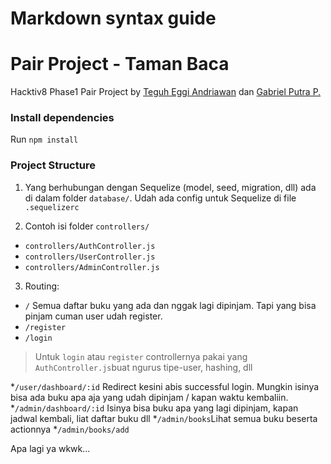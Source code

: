 # Markdown syntax guide

# Pair Project - Taman Baca
Hacktiv8 Phase1 Pair Project by [Teguh Eggi Andriawan](https://github.com/teguh-ea) dan [Gabriel Putra P.](https://github.com/0x67)

### Install dependencies
Run `npm install`

### Project Structure
1. Yang berhubungan dengan Sequelize (model, seed, migration, dll) ada di dalam folder `database/`. Udah ada config untuk Sequelize di file `.sequelizerc`

2. Contoh isi folder `controllers/`
 * `controllers/AuthController.js`
 * `controllers/UserController.js`
 * `controllers/AdminController.js`

3. Routing:
  * `/` Semua daftar buku yang ada dan nggak lagi dipinjam. Tapi yang bisa pinjam cuman user udah register.
  * `/register`
  * `/login`
> Untuk `login` atau `register` controllernya pakai yang `AuthController.js`buat ngurus tipe-user, hashing, dll
>
  *`/user/dashboard/:id`
   Redirect kesini abis successful login. Mungkin isinya bisa ada buku apa aja yang udah dipinjam / kapan waktu kembaliin. 
  *`/admin/dashboard/:id`
   Isinya bisa buku apa yang lagi dipinjam, kapan jadwal kembali, liat daftar buku dll
  *`/admin/books`Lihat semua buku beserta actionnya
  *`/admin/books/add`

 Apa lagi ya wkwk...